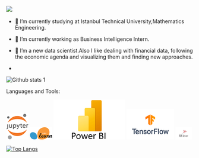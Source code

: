 [![](https://i.stack.imgur.com/gVE0j.png)](https://www.linkedin.com/in/bora-kaya)
&nbsp;

- 🔭 I’m currently studying at Istanbul Technical University,Mathematics Engineering.
- 🌱 I’m currently working as Business Intelligence Intern.
- 👯 I’m a new data scientist.Also I like dealing with financial data, following the economic agenda and visualizing them
and finding new approaches.

- 
![Github stats 1](https://github-readme-stats.vercel.app/api?username=kaboya19&show_icons=true&theme=gradient)

Languages and Tools:

<img src="1.png" width="auto">
<img src="2.png" width="auto">
<img src="3.png" width="auto">
<img src="4.png" width="auto">
<img src="5.png" width="auto">


[![Top Langs](https://github-readme-stats.vercel.app/api/top-langs/?username=kaboya19)](https://github.com/anuraghazra/github-readme-stats)

